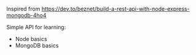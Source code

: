 Inspired from https://dev.to/beznet/build-a-rest-api-with-node-express-mongodb-4ho4

Simple API for learning:
 - Node basics
 - MongoDB basics